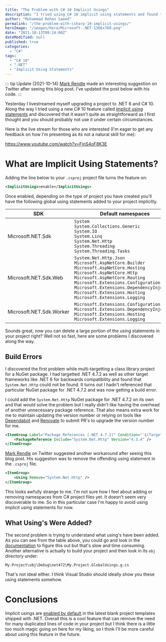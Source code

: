 ```yaml
---
title: "The Problem with C# 10 Implicit Usings"
description: "I tried using C# 10 implicit using statements and found that they had a fatal flaw which meant you couldn't use them under certain circumstances"
author: "Muhammad Rehan Saeed"
permalink: "/the-problem-with-csharp-10-implicit-usings/"
heroImage: "/images/hero/Microsoft-.NET-1366x768.png"
date: "2021-10-13T09:24:00Z"
dateModified: null
published: true
categories:
  - "C#"
tags:
  - "C# 10"
  - ".NET"
  - "Implicit Using Statements"
---
```


::: tip Update (2021-10-14)
[Mark Rendle](https://twitter.com/markrendle) made an interesting suggestion on Twitter after seeing this blog post. I've updated the post below with his code.
:::

Yesterday I livestreamed myself upgrading a project to .NET 6 and C# 10. Along the way I tried using a new C# 10 feature called [implicit using statements](https://docs.microsoft.com/en-us/dotnet/core/compatibility/sdk/6.0/implicit-namespaces) and discovered that it wasn't quite as straightforward as I first thought and you should probably not use it under certain circumstances.

Here is the live stream for those who are interested (I'm eager to get any feedback on how I'm presenting as its not a natural skill for me):

https://www.youtube.com/watch?v=FjnS4oF8K3E

# What are Implicit Using Statements?

Adding the line below to your `.csproj` project file turns the feature on:

```xml
<ImplicitUsings>enable</ImplicitUsings>
```

Once enabled, depending on the type of project you have created you'll have the following global using statements added to your project implicitly.

| SDK                      | Default namespaces                                                                                                                                                                                                                                                                                                    |
| ------------------------ | --------------------------------------------------------------------------------------------------------------------------------------------------------------------------------------------------------------------------------------------------------------------------------------------------------------------- |
| Microsoft.NET.Sdk        | `System`<br>`System.Collections.Generic`<br>`System.IO`<br>`System.Linq`<br>`System.Net.Http`<br>`System.Threading`<br>`System.Threading.Tasks`                                                                                                                                                                       |
| Microsoft.NET.Sdk.Web    | `System.Net.Http.Json`<br>`Microsoft.AspNetCore.Builder`<br>`Microsoft.AspNetCore.Hosting`<br>`Microsoft.AspNetCore.Http`<br>`Microsoft.AspNetCore.Routing`<br>`Microsoft.Extensions.Configuration`<br>`Microsoft.Extensions.DependencyInjection`<br>`Microsoft.Extensions.Hosting`<br>`Microsoft.Extensions.Logging` |
| Microsoft.NET.Sdk.Worker | `Microsoft.Extensions.Configuration`<br>`Microsoft.Extensions.DependencyInjection`<br>`Microsoft.Extensions.Hosting`<br>`Microsoft.Extensions.Logging`                                                                                                                                                                |

Sounds great, now you can delete a large portion of the using statements in your project right? Well not so fast, here are some problems I discovered along the way.

## Build Errors

I discovered the first problem while multi-targetting a class library project for a NuGet package. I had targetted .NET 4.7.2 as well as other target frameworks like .NET 6 for backwards compatibility and found that `System.Net.Http` could not be found. It turns out I hadn't referenced that particular NuGet package for .NET 4.7.2 and was now getting a build error.

I could add the `System.Net.Http` NuGet package for .NET 4.7.2 on its own and that would solve the problem but I really didn't like having the overhead of another unnecessary package reference. That also means extra work for me to maintain updating the version number or relying on tools like [Dependabot](https://dependabot.com/) and [Renovate](https://www.whitesourcesoftware.com/free-developer-tools/renovate/) to submit PR's to upgrade the version number for me.

```xml
<ItemGroup Label="Package References (.NET 4.7.2)" Condition="'$(TargetFramework)' == 'net472'">
    <PackageReference Include="System.Net.Http" Version="4.3.4" />
</ItemGroup>
```

[Mark Rendle](https://twitter.com/markrendle) on Twitter suggested another workaround after seeing this blog post. His suggestion was to remove the offending using statement in the `.csproj` file.

```xml
<ItemGroup>
    <Using Remove="System.Net.Http" />
</ItemGroup>
```

This looks awfully strange to me. I'm not sure how I feel about adding or removing namespaces from C# project files yet. It doesn't seem very discoverable to me. So in this particular case I'm happy to avoid using implicit using statements for now.

## What Using's Were Added?

The second problem is trying to understand what using's have been added. As you can see from the table above, you could go and look in the [documentation](https://docs.microsoft.com/en-us/dotnet/core/compatibility/sdk/6.0/implicit-namespaces) to figure this out but that's slow and time consuming. Another alternative is actually to build your project and then look in its `obj` directory under:

```
My.Project\obj\Debug\net472\My.Project.GlobalUsings.g.cs
```

That's not ideal either. I think Visual Studio should ideally show you these using statements somehow.

# Conclusions

Implicit usings are [enabled by default](https://devblogs.microsoft.com/dotnet/announcing-net-6-release-candidate-2/#net-sdk-c-project-templates-modernized) in the latest blank project templates shipped with .NET. Overall this is a cool feature that can remove the need for many duplicated lines of code in your project but I think there is a little too much magic going on here for my liking, so I think I'll be more careful about using this feature in the future.
